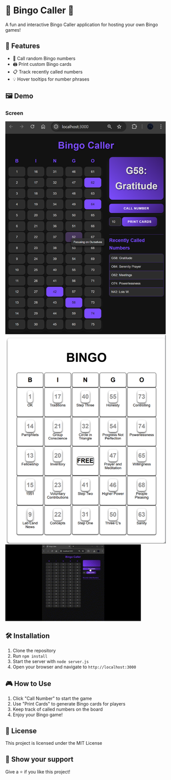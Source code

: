# 🎉 Bingo Caller 🎲

A fun and interactive Bingo Caller application for hosting your own Bingo games!

## 🚀 Features

- 📢 Call random Bingo numbers
- 🖨️ Print custom Bingo cards
- 📋 Track recently called numbers
- 💡 Hover tooltips for number phrases

## 🖼️ Demo

### Screen
![Bingo Caller](BingoCaller.png)
![Bingo Card (print)](BingoCard.png)
![Demo of Bingo Caller](demo.gif)

## 🛠️ Installation

1. Clone the repository
2. Run `npm install`
3. Start the server with `node server.js`
4. Open your browser and navigate to `http://localhost:3000`

## 🎮 How to Use

1. Click "Call Number" to start the game
2. Use "Print Cards" to generate Bingo cards for players
3. Keep track of called numbers on the board
4. Enjoy your Bingo game!

## 📄 License

This project is licensed under the MIT License

## 👏 Show your support

Give a ⭐️ if you like this project!
